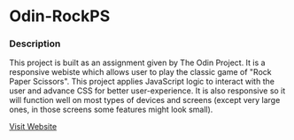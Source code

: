 # Odin-RockPS

### Description

This project is built as an assignment given by The Odin Project. It is a responsive webiste which allows user to play the classic game of "Rock Paper Scissors". This project applies JavaScript logic to interact with the user and advance CSS for better user-experience. It is also responsive so it will function well on most types of devices and screens (except very large ones, in those screens some features might look small).

[Visit Website](https://tr1ckypumpk1n.github.io/Odin-RockPS/)
